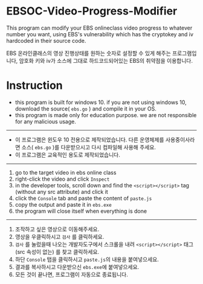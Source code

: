 # EBSOC-Video-Progress-Modifier

This program can modify your EBS onlineclass video progress to whatever number you want,
using EBS's vulnerability which has the cryptokey and iv hardcoded in their source code.

EBS 온라인클래스의 영상 진행상태를 원하는 숫자로 설정할 수 있게 해주는 프로그램입니다, 
암호화 키와 iv가 소스에 그대로 하드코드되어있는 EBS의 취약점을 이용합니다.

# Instruction

- this program is built for windows 10. if you are not using windows 10, download the source( `ebs.go` ) and compile it in your OS.
- this program is made only for education purpose. we are not responsible for any malicious usage.
---------
- 이 프로그램은 윈도우 10 전용으로 제작되었습니다. 다른 운영체제를 사용중이사라면 소스( `ebs.go` )를 다운받으시고 다시 컴파일해 사용해 주세요.
- 이 프로그램은 교육적인 용도로 제작되었습니다.
---------
1. go to the target video in ebs online class
2. right-click the video and click `Inspect`
3. in the developer tools, scroll down and find the `<script></script>` tag (without any src attribute) and click it
4. click the `Console` tab and paste the content of `paste.js` 
5. copy the output and paste it in `ebs.exe` 
6. the program will close itself when everything is done
-----------
1. 조작하고 싶은 영상으로 이동해주세요.
2. 영상을 우클릭하시고 `검사` 를 클릭하세요.
3. `검사` 를 눌렀을때 나오는 개발자도구에서 스크롤을 내려 `<script></script>` 태그(src 속성이 없는) 를 찾고 클릭하세요.
4. 하단 `Console` 탭을 클릭하시고 `paste.js`의 내용을 붙여넣으세요.
5. 결과를 복사하시고 다운받으신 `ebs.exe`에 붙여넣으세요.
6. 모든 것이 끝나면, 프로그램이 자동으로 종료됩니다.

